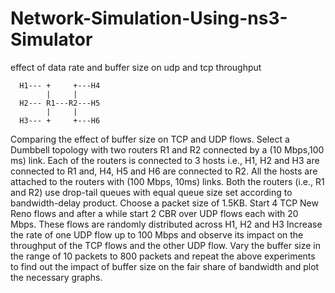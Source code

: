 # Network-Simulation-Using-ns3-Simulator

effect of data rate and buffer size on udp and tcp throughput

      H1--- +     +---H4
            |     |
      H2--- R1---R2---H5
            |     |
      H3--- +     +---H6
   
   
Comparing the effect of buffer size on TCP and UDP flows. Select a Dumbbell topology with two routers R1 and R2 connected by a (10 Mbps,100 ms) link. Each of the routers is connected to 3 hosts i.e., H1, H2 and H3 are connected to R1 and, H4, H5 and H6 are connected to R2. All the hosts are attached to the routers with (100 Mbps, 10ms) links. Both the routers (i.e., R1 and R2) use drop-tail queues with equal queue size set according to bandwidth-delay product. Choose a packet size of 1.5KB. Start 4 TCP New Reno flows and after a while start 2 CBR over UDP flows each with 20 Mbps. These flows are randomly distributed across H1, H2 and H3 Increase the rate of one UDP flow up to 100 Mbps and observe its impact on the throughput of the TCP flows and the other UDP flow. Vary the buffer size in the range of 10 packets to 800 packets and repeat the above experiments to find out the impact of buffer size on the fair share of bandwidth and plot the necessary graphs.
